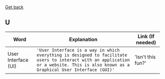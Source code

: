 [Get back](https://github.com/MrGKanev/Ecommerce-Glossary)
## U

|     Word       |        Explanation            |Link (If needed)             |
|----------------|-------------------------------|-----------------------------|
|User Interface (UI)|`'User Interface is a way in which everything is designed to facilitate users to interact with an application or a website. This is also known as a Graphical User Interface (GUI)'`            |'Isn't this fun?'            |
